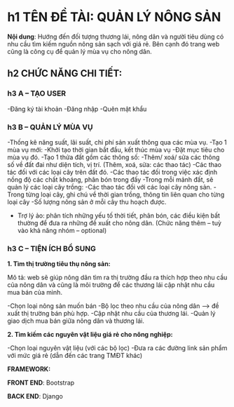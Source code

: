 # h1 **TÊN ĐỀ TÀI: QUẢN LÝ NÔNG SẢN**

__Nội dung__: Hướng đến đối tượng thương lái, nông dân và người tiêu dùng
có nhu cầu tìm kiếm nguồn nông sản sạch với giá rẻ. Bên cạnh đó trang
web cũng là công cụ để quản lý mùa vụ cho nông dân.

## h2 **CHỨC NĂNG CHI TIẾT:**

### h3 **A – TẠO USER**
-Đăng ký tài khoản
-Đăng nhập
-Quên mật khẩu

### h3 **B – QUẢN LÝ MÙA VỤ**
-Thống kê năng suất, lãi suất, chi phí sản xuất thông qua các mùa vụ.
-Tạo 1 mùa vụ mới:
    -Khởi tạo thời gian bắt đầu, kết thúc mùa vụ
    -Đặt mục tiêu cho mùa vụ đó.
    -Tạo 1 thửa đất gồm các thông số:
        -Thêm/ xoá/ sửa các thông số về đất đai như diện tích, vị
      trí. (Thêm, xoá, sửa: các thao tác)
        -Các thao tác đối với các loại cây trên đất đó.
        -Các thao tác đối trong việc xác định nồng độ các chất
      khoáng, phân bón trong đấy
    -Trong mỗi mảnh đất, sẽ quản lý các loại cây trồng:
        -Các thao tác đối với các loại cây nông sản.
        -Trong từng loại cây, ghi chú về thời gian trồng, thông tin liên
      quan cho từng loại cây
        -Số lượng nông sản ở mỗi cây thu hoạch được.
- Trợ lý ảo: phân tích những yếu tố thời tiết, phân bón, các điều kiện
bất thường để đưa ra những đề xuất cho nông dân. (Chức năng thêm
– tuỳ vào khả năng nhóm – optional)

### h3 **C – TIỆN ÍCH BỔ SUNG**
  
__1. Tìm thị trường tiêu thụ nông sản:__
   
Mô tả: web sẽ giúp nông dân tìm ra thị trường đầu ra thích hợp theo
nhu cầu của nông dân và cũng là môi trường để các thương lái cập nhật
nhu cầu mua bán của mình.

-Chọn loại nông sản muốn bán
-Bộ lọc theo nhu cầu của nông dân --> đề xuất thị trường bán phù
hợp.
-Cập nhật nhu cầu của thương lái.
-Quản lý giao dịch mua bán giữa nông dân và thương lái.

__2. Tìm kiếm các nguyên vật liệu giá rẻ cho nông nghiệp:__

-Chọn loại nguyên vật liệu (với các bộ lọc)
-Đưa ra các đường link sản phẩm với mức giá rẻ (dẫn đến các trang
TMĐT khác)

**FRAMEWORK:**

__FRONT END__: Bootstrap

__BACK END__: Django
